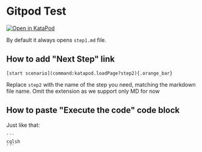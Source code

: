 # Gitpod Test

[![Open in KataPod](https://gitpod.io/button/open-in-gitpod.svg)](https://katapod.hadesarchitect.link/#https://github.com/HadesArchitect/GitpodTest/)

By default it always opens `step1.md` file.

## How to add "Next Step" link

```
[start scenario](command:katapod.loadPage?step2){.orange_bar}
```

Replace `step2` with the name of the step you need, matching the markdown file name. Omit the extension as we support only MD for now

## How to paste "Execute the code" code block 

Just like that:

    ```
    cqlsh
    ```
